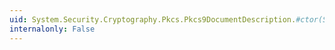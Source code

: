 ```yaml
---
uid: System.Security.Cryptography.Pkcs.Pkcs9DocumentDescription.#ctor(System.Byte[])
internalonly: False
---
```

